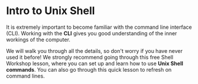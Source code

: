 # Intro to Unix Shell

It is extremely important to become familiar with the command line interface (CLI). Working with the **CLI** gives you good understanding of the inner workings of the computer.

We will walk you through all the details, so don't worry if you have never used it before! We strongly recommend going through this free Shell Workshop lesson, where you can set up and learn how to use **Unix Shell commands**. You can also go through this quick lesson to refresh on command lines.
